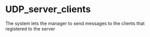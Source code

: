 # UDP_server_clients
The system lets the manager to send messages to the clients that registered to the server

